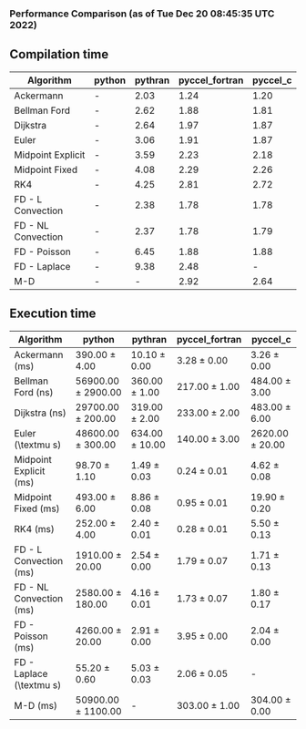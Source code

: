 ### Performance Comparison (as of Tue Dec 20 08:45:35 UTC 2022)
## Compilation time
Algorithm                 | python                    | pythran                   | pyccel_fortran            | pyccel_c                 
------------------------- | ------------------------- | ------------------------- | ------------------------- | -------------------------
Ackermann                 | -                         | 2.03                      | 1.24                      | 1.20                     
Bellman Ford              | -                         | 2.62                      | 1.88                      | 1.81                     
Dijkstra                  | -                         | 2.64                      | 1.97                      | 1.87                     
Euler                     | -                         | 3.06                      | 1.91                      | 1.87                     
Midpoint Explicit         | -                         | 3.59                      | 2.23                      | 2.18                     
Midpoint Fixed            | -                         | 4.08                      | 2.29                      | 2.26                     
RK4                       | -                         | 4.25                      | 2.81                      | 2.72                     
FD - L Convection         | -                         | 2.38                      | 1.78                      | 1.78                     
FD - NL Convection        | -                         | 2.37                      | 1.78                      | 1.79                     
FD - Poisson              | -                         | 6.45                      | 1.88                      | 1.88                     
FD - Laplace              | -                         | 9.38                      | 2.48                      | -                        
M-D                       | -                         | -                         | 2.92                      | 2.64                     

## Execution time
Algorithm                 | python                    | pythran                   | pyccel_fortran            | pyccel_c                 
------------------------- | ------------------------- | ------------------------- | ------------------------- | -------------------------
Ackermann (ms)            | 390.00 $\pm$ 4.00         | 10.10 $\pm$ 0.00          | 3.28 $\pm$ 0.00           | 3.26 $\pm$ 0.00          
Bellman Ford (ns)         | 56900.00 $\pm$ 2900.00    | 360.00 $\pm$ 1.00         | 217.00 $\pm$ 1.00         | 484.00 $\pm$ 3.00        
Dijkstra (ns)             | 29700.00 $\pm$ 200.00     | 319.00 $\pm$ 2.00         | 233.00 $\pm$ 2.00         | 483.00 $\pm$ 6.00        
Euler (\textmu s)         | 48600.00 $\pm$ 300.00     | 634.00 $\pm$ 10.00        | 140.00 $\pm$ 3.00         | 2620.00 $\pm$ 20.00      
Midpoint Explicit (ms)    | 98.70 $\pm$ 1.10          | 1.49 $\pm$ 0.03           | 0.24 $\pm$ 0.01           | 4.62 $\pm$ 0.08          
Midpoint Fixed (ms)       | 493.00 $\pm$ 6.00         | 8.86 $\pm$ 0.08           | 0.95 $\pm$ 0.01           | 19.90 $\pm$ 0.20         
RK4 (ms)                  | 252.00 $\pm$ 4.00         | 2.40 $\pm$ 0.01           | 0.28 $\pm$ 0.01           | 5.50 $\pm$ 0.13          
FD - L Convection (ms)    | 1910.00 $\pm$ 20.00       | 2.54 $\pm$ 0.00           | 1.79 $\pm$ 0.07           | 1.71 $\pm$ 0.13          
FD - NL Convection (ms)   | 2580.00 $\pm$ 180.00      | 4.16 $\pm$ 0.01           | 1.73 $\pm$ 0.07           | 1.80 $\pm$ 0.17          
FD - Poisson (ms)         | 4260.00 $\pm$ 20.00       | 2.91 $\pm$ 0.00           | 3.95 $\pm$ 0.00           | 2.04 $\pm$ 0.00          
FD - Laplace (\textmu s)  | 55.20 $\pm$ 0.60          | 5.03 $\pm$ 0.03           | 2.06 $\pm$ 0.05           | -                        
M-D (ms)                  | 50900.00 $\pm$ 1100.00    | -                         | 303.00 $\pm$ 1.00         | 304.00 $\pm$ 0.00        
